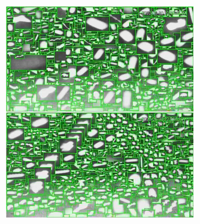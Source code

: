 ![20200630-222527-225532](in/20200630/20200630-222527-225532_0_.jpg)
![20200630-225537-232542](in/20200630/20200630-225537-232542_0_.jpg)
